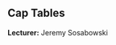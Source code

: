 ## Cap Tables

**Lecturer:** Jeremy Sosabowski


<!--stackedit_data:
eyJoaXN0b3J5IjpbMTc2OTE0MTkyMl19
-->